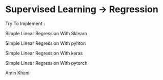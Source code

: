 # Supervised Learning -> Regression

Try To Implement :

Simple Linear Regression With Sklearn

Simple Linear Regression With pyhton

Simple Linear Regression With keras

Simple Linear Regression With pytorch

Amin Khani
